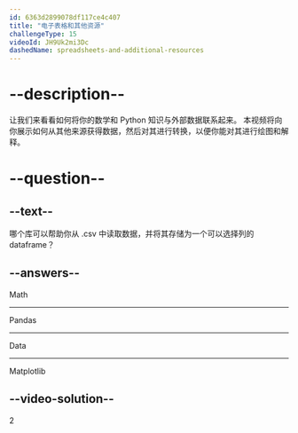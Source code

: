 ```yaml
---
id: 6363d2899078df117ce4c407
title: "电子表格和其他资源"
challengeType: 15
videoId: JH9Uk2mi3Dc
dashedName: spreadsheets-and-additional-resources
---
```


# --description--

让我们来看看如何将你的数学和 Python 知识与外部数据联系起来。 本视频将向你展示如何从其他来源获得数据，然后对其进行转换，以便你能对其进行绘图和解释。

# --question--

## --text--

哪个库可以帮助你从 .csv 中读取数据，并将其存储为一个可以选择列的 dataframe？

## --answers--

Math

---

Pandas

---

Data

---

Matplotlib

## --video-solution--

2

